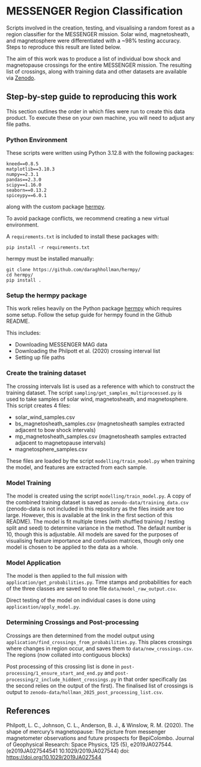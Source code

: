 # MESSENGER Region Classification
Scripts involved in the creation, testing, and visualising a random forest as a
region classifier for the MESSENGER mission. Solar wind, magnetosheath, and
magnetosphere were differentiated with a ~98% testing accuracy. Steps to
reproduce this result are listed below.

The aim of this work was to produce a list of individual bow shock and
magnetopause crossings for the entire MESSENGER mission. The resulting list of
crossings, along with training data and other datasets are available via
[Zenodo](https://zenodo.org/records/15731194).

## Step-by-step guide to reproducing this work
This section outlines the order in which files were run to create this data
product. To execute these on your own machine, you will need to adjust any file
paths.

### Python Environment
These scripts were written using Python 3.12.8 with the following packages:

```
kneed==0.8.5
matplotlib==3.10.3
numpy==2.3.1
pandas==2.3.0
scipy==1.16.0
seaborn==0.13.2
spiceypy==6.0.1
```

along with the custom package [hermpy](https://github.com/daraghhollman/hermpy/).

To avoid package conflicts, we recommend creating a new virtual environment.

A `requirements.txt` is included to install these packages with:
```shell
pip install -r requirements.txt
```

hermpy must be installed manually:
```shell
git clone https://github.com/daraghhollman/hermpy/
cd hermpy/
pip install .
```

### Setup the hermpy package
This work relies heavily on the Python package
[hermpy](https://github.com/daraghhollman/hermpy) which requires some setup.
Follow the setup guide for hermpy found in the Github README.

This includes:
- Downloading MESSENGER MAG data
- Downloading the Philpott et al. (2020) crossing interval list
- Setting up file paths

### Create the training dataset
The crossing intervals list is used as a reference with which to construct the
training dataset. The script `sampling/get_samples_multiprocessed.py` is used
to take samples of solar wind, magnetosheath, and magnetosphere. This script
creates 4 files:
- solar_wind_samples.csv
- bs_magnetosheath_samples.csv (magnetosheath samples extracted adjacent to bow shock intervals)
- mp_magnetosheath_samples.csv (magnetosheath samples extracted adjacent to magnetopause intervals)
- magnetosphere_samples.csv

These files are loaded by the script `modelling/train_model.py` when training
the model, and features are extracted from each sample.

### Model Training
The model is created using the script `modelling/train_model.py`. A copy of the
combined training dataset is saved as `zenodo-data/training_data.csv`
(zenodo-data is not included in this repository as the files inside are too
large. However, this is available at the link in the first section of this
README). The model is fit multiple times (with shuffled training / testing
split and seed) to determine variance in the method. The default number is 10,
though this is adjustable. All models are saved for the purposes of visualising
feature importance and confusion matrices, though only one model is chosen to
be applied to the data as a whole.

### Model Application
The model is then applied to the full mission with
`application/get_probabilities.py`. Time stamps and probabilities for each of
the three classes are saved to one file `data/model_raw_output.csv`.

Direct testing of the model on individual cases is done using
`applicastion/apply_model.py`.

### Determining Crossings and Post-processing
Crossings are then determined from the model output using
`application/find_crossings_from_probabilities.py`. This places crossings where
changes in region occur, and saves them to `data/new_crossings.csv`. The
regions (now collated into contiguous blocks)

Post processing of this crossing list is done in
`post-processing/1_ensure_start_and_end.py` and
`post-processing/2_include_hiddent_crossings.py` in that order specifically (as
the second relies on the output of the first). The finalised list of crossings
is output to `zenodo-data/hollman_2025_post_processing_list.csv`.

## References

Philpott, L. C., Johnson, C. L., Anderson, B. J., & Winslow, R. M. (2020). The
shape of mercury’s magnetopause: The picture from messenger magnetometer
observations and future prospects for BepiColombo. Journal of Geophysical
Research: Space Physics, 125 (5), e2019JA027544. (e2019JA027544541
10.1029/2019JA027544) doi: https://doi.org/10.1029/2019JA027544
